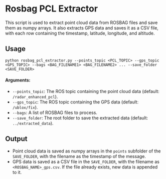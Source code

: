 # Rosbag PCL Extractor

This script is used to extract point cloud data from ROSBAG files and save them as numpy arrays. It also extracts GPS data and saves it as a CSV file, with each row containing the timestamp, latitude, longitude, and altitude.

## Usage

`python rosbag_pcl_extractor.py --points_topic <PCL_TOPIC> --gps_topic <GPS_TOPIC> --bags <BAG_FILENAME1> <BAG_FILENAME2> ... --save_folder <SAVE_FOLDER>`

#### Arguments:

- `--points_topic`: The ROS topic containing the point cloud data (default: `/radar_enhanced_pcl`).
- `--gps_topic`: The ROS topic containing the GPS data (default: `/ublox/fix`).
- `--bags`: A list of ROSBAG files to process.
- `--save_folder`: The root folder to save the extracted data (default: `../extracted_data`).

## Output

- Point cloud data is saved as numpy arrays in the `points` subfolder of the `SAVE_FOLDER`, with the filename as the timestamp of the message.
- GPS data is saved as a CSV file in the `SAVE_FOLDER`, with the filename as `<ROSBAG_NAME>_gps.csv`. If the file already exists, new data is appended to it.